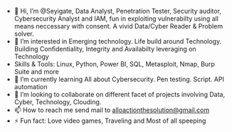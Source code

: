 - 👋 Hi, I’m @Seyigate, Data Analyst, Penetration Tester, Security auditor, Cybersecurity Analyst and IAM, fun in exploiting vulnerabilty using all means neccessary with consent. A vivid Data/Cyber Reader & Problem solver.
- 👀 I’m interested in Emerging technology. Life build around Technology. Building Confidentiality, Integrity and Availabilty leveraging on Technology
- Skills & Tools: Linux, Python, Power BI, SQL, Metasploit, Nmap, Burp Suite and more
- 🌱 I’m currently learning All about Cybersecurity. Pen testing. Script. API automation 
- 💞️ I’m looking to collaborate on different facet of projects involving Data, Cyber, Technology, Clouding.
- 📫 How to reach me send mail to alloactionthesolution@gmail.com
- ⚡ Fun fact: Love video games, Traveling and Most of all speeping 
<!---
Seyigate/Seyigate is a ✨ special ✨ repository because its `README.md` (this file) appears on your GitHub profile.
You can click the Preview link to take a look at your changes.
--->
